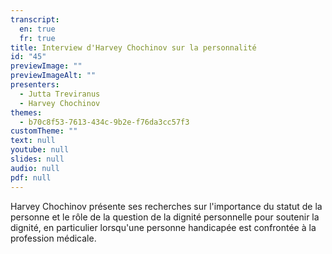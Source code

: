 ```yaml
---
transcript:
  en: true
  fr: true
title: Interview d'Harvey Chochinov sur la personnalité
id: "45"
previewImage: ""
previewImageAlt: ""
presenters:
  - Jutta Treviranus
  - Harvey Chochinov
themes:
  - b70c8f53-7613-434c-9b2e-f76da3cc57f3
customTheme: ""
text: null
youtube: null
slides: null
audio: null
pdf: null
---
```

Harvey Chochinov présente ses recherches sur l'importance du statut de la personne et le rôle de la question de la dignité personnelle pour soutenir la dignité, en particulier lorsqu'une personne handicapée est confrontée à la profession médicale.
